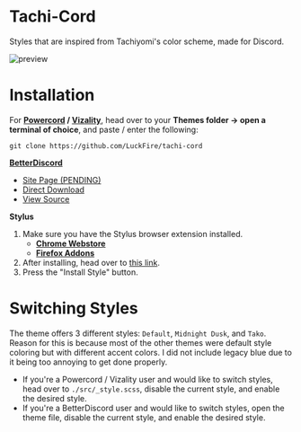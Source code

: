 <!-- [!banner]({LINK}) -->

# Tachi-Cord
Styles that are inspired from Tachiyomi's color scheme, made for Discord.

![preview](https://raw.githubusercontent.com/LuckFire/tachi-cord/main/assets/README/preview.gif)
# Installation
For **[Powercord](http://powercord.dev/) / [Vizality](https://vizality.com/)**, head over to your **Themes folder -> open a terminal of choice**, and paste / enter the following:
```
git clone https://github.com/LuckFire/tachi-cord
```

**[BetterDiscord](https://betterdiscord.app/)**
- [Site Page (PENDING)]()
- [Direct Download](https://github.com/LuckFire/tachi-cord/releases/download/temp-bd-download/tachi-cord.theme.css)
- [View Source](https://luckfire.github.io/tachi-cord/src/support/compiled.css)

**Stylus**
1. Make sure you have the Stylus browser extension installed.
    - **[Chrome Webstore](https://chrome.google.com/webstore/detail/stylus/clngdbkpkpeebahjckkjfobafhncgmne)**
    - **[Firefox Addons](https://addons.mozilla.org/en-US/firefox/addon/styl-us/)**
2. After installing, head over to [this link](https://luckfire.github.io/tachi-cord/src/support/tachi-cord.user.css).
3. Press the "Install Style" button.

# Switching Styles
The theme offers 3 different styles: `Default`, `Midnight Dusk`, and `Tako`. Reason for this is because most of the other themes were default style coloring but with different accent colors. I did not include legacy blue due to it being too annoying to get done properly.
- If you're a Powercord / Vizality user and would like to switch styles, head over to `./src/_style.scss`, disable the current style, and enable the desired style.
- If you're a BetterDiscord user and would like to switch styles, open the theme file, disable the current style, and enable the desired style.
